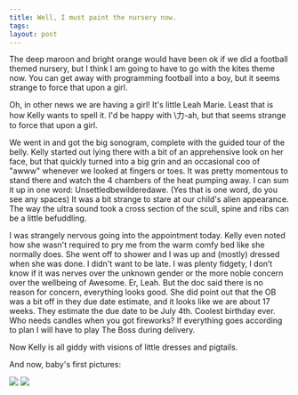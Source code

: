 ```yaml
---
title: Well, I must paint the nursery now.
tags:
layout: post
---
```

The deep maroon and bright orange would have been ok if we did a football themed nursery, but I think I am going to have to go with the kites theme now.  You can get away with programming football into a boy, but it seems strange to force that upon a girl.

Oh, in other news we are having a girl!  It's little Leah Marie. Least that is how Kelly wants to spell it.  I'd be happy with \力-ah, but that seems strange to force that upon a girl.

We went in and got the big sonogram, complete with the guided tour of the belly.  Kelly started out lying there with a bit of an apprehensive look on her face, but that quickly turned into a big grin and an occasional coo of "awww" whenever we looked at fingers or toes.  It was pretty momentous to stand there and watch the 4 chambers of the heat pumping away. I can sum it up in one word: Unsettledbewilderedawe. (Yes that is one word, do you see any spaces) It was a bit strange to stare at our child's alien appearance.  The way the ultra sound took a cross section of the scull, spine and ribs can be a little befuddling.

I was strangely nervous going into the appointment today.  Kelly even noted how she wasn't required to pry me from the warm comfy bed like she normally does.  She went off to shower and I was up and (mostly) dressed when she was done.  I didn't want to be late.  I was plenty fidgety, I don’t know if it was nerves over the unknown gender or the more noble concern over the wellbeing of Awesome.  Er, Leah.  But the doc said there is no reason for concern, everything looks good.  She did point out that the OB was a bit off in they due date estimate, and it looks like we are about 17 weeks.  They estimate the due date to be July 4th.  Coolest birthday ever.  Who needs candles when you got fireworks?  If everything goes according to plan I will have to play The Boss during delivery.

Now Kelly is all giddy with visions of little dresses and pigtails.

And now, baby's first pictures:

<img src="http://fuzzymonk.com/photos/blog/image/595/LeahSonogram01.jpg" class="picture" />

<img src="http://fuzzymonk.com/photos/blog/image/595/LeahSonogram02.jpg" class="picture" />
